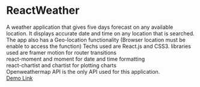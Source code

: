 # ReactWeather
A weather application that gives five days forecast on any available location. It displays accurate date and time on any location that is searched. The app also has a Geo-location functionality (Browser location must be enable to access the function) Techs used are React.js and CSS3.
libraries used are framer motion for router transitions <br>
react-moment and moment for date and time formatting <br>
react-chartist and chartist for plotting charts <br>
Openweathermap API is the only API used for this application.<br>
[Demo Link](https://reactweather-ani.netlify.app/)
